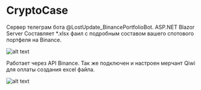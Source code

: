 # CryptoCase
Сервер телеграм бота @LostUpdate_BinancePortfolioBot.
ASP.NET Blazor Server
Составляет *.xlsx фаил с подробным составом вашего спотового портфеля на Binance.

![alt text](https://i.ibb.co/pKRsQdv/Example.jpg)

Работает через API Binance.
Так же подключен и настроен мерчант Qiwi для оплаты создания excel файла.

![alt text](https://i.ibb.co/tYdPRmX/2021-05-26-083505.png)
